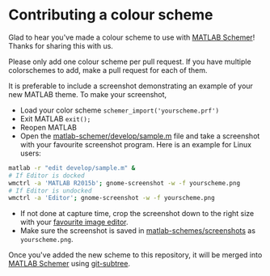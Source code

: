 Contributing a colour scheme
============================

Glad to hear you've made a colour scheme to use with [MATLAB Schemer]!
Thanks for sharing this with us.

Please only add one colour scheme per pull request.
If you have multiple colorschemes to add, make a pull request for each of them.

It is preferable to include a screenshot demonstrating an example of your new MATLAB theme.
To make your screenshot, 

- Load your color scheme `schemer_import('yourscheme.prf')`
- Exit MATLAB `exit();`
- Reopen MATLAB
- Open the [matlab-schemer/develop/sample.m] file and take a screenshot with your favourite screenshot program. Here is an example for Linux users:
```bash
matlab -r "edit develop/sample.m" &
# If Editor is docked
wmctrl -a 'MATLAB R2015b'; gnome-screenshot -w -f yourscheme.png
# If Editor is undocked
wmctrl -a 'Editor'; gnome-screenshot -w -f yourscheme.png
```
- If not done at capture time, crop the screenshot down to the right size with your [favourite image editor].
- Make sure the screenshot is saved in [matlab-schemes/screenshots] as `yourscheme.png`.

Once you've added the new scheme to this repository, it will be merged into
[MATLAB Schemer] using [git-subtree].

[MATLAB Schemer]: https://github.com/scottclowe/matlab-schemer
[matlab-schemes/screenshots]: https://github.com/scottclowe/matlab-schemes/tree/master/screenshots
[matlab-schemer/develop/sample.m]: https://github.com/scottclowe/matlab-schemer/blob/master/develop/sample.m
[git-subtree]: https://github.com/git/git/blob/master/contrib/subtree/git-subtree.txt
[favourite image editor]: https://www.gimp.org
